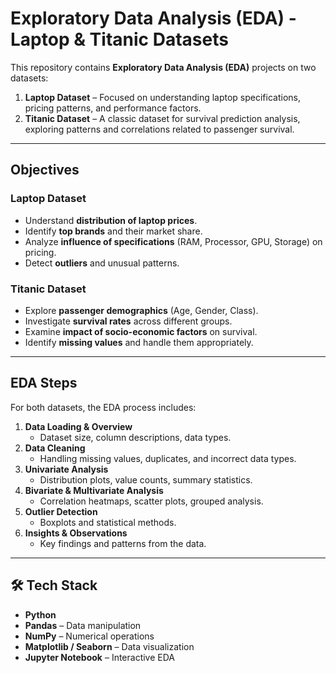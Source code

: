 #  Exploratory Data Analysis (EDA) - Laptop & Titanic Datasets

This repository contains **Exploratory Data Analysis (EDA)** projects on two datasets:  
1. **Laptop Dataset** – Focused on understanding laptop specifications, pricing patterns, and performance factors.  
2. **Titanic Dataset** – A classic dataset for survival prediction analysis, exploring patterns and correlations related to passenger survival.

---

##  Objectives

###  Laptop Dataset
- Understand **distribution of laptop prices**.
- Identify **top brands** and their market share.
- Analyze **influence of specifications** (RAM, Processor, GPU, Storage) on pricing.
- Detect **outliers** and unusual patterns.

### Titanic Dataset
- Explore **passenger demographics** (Age, Gender, Class).
- Investigate **survival rates** across different groups.
- Examine **impact of socio-economic factors** on survival.
- Identify **missing values** and handle them appropriately.

---

##  EDA Steps
For both datasets, the EDA process includes:
1. **Data Loading & Overview**  
   - Dataset size, column descriptions, data types.
2. **Data Cleaning**  
   - Handling missing values, duplicates, and incorrect data types.
3. **Univariate Analysis**  
   - Distribution plots, value counts, summary statistics.
4. **Bivariate & Multivariate Analysis**  
   - Correlation heatmaps, scatter plots, grouped analysis.
5. **Outlier Detection**  
   - Boxplots and statistical methods.
6. **Insights & Observations**  
   - Key findings and patterns from the data.

---

## 🛠 Tech Stack
- **Python** 
- **Pandas** – Data manipulation  
- **NumPy** – Numerical operations  
- **Matplotlib / Seaborn** – Data visualization  
- **Jupyter Notebook** – Interactive EDA 
